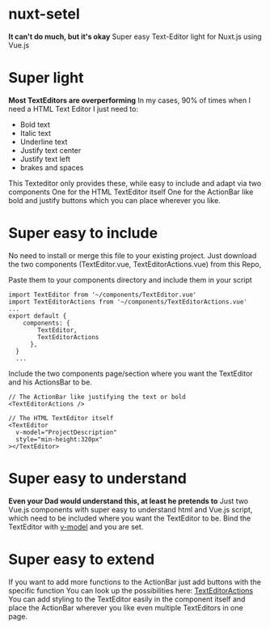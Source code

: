 # nuxt-setel
**It can't do much, but it's okay**
Super easy Text-Editor light for Nuxt.js using Vue.js

# Super light
**Most TextEditors are overperforming**
In my cases, 90% of times when I need a HTML Text Editor I just need to:
 - Bold text 
 - Italic text 
 - Underline text 
 - Justify text center
 - Justify text left
 - brakes and spaces

This Texteditor only provides these, while easy to include and adapt via two components
One for the HTML TextEditor itself
One for the ActionBar like bold and justify buttons which you can place wherever you like.

# Super easy to include
No need to install or merge this file to your existing project.
Just download the two components (TextEditor.vue, TextEditorActions.vue) from this Repo,

Paste them to your components directory and include them in your script

    import TextEditor from '~/components/TextEditor.vue'
	import TextEditorActions from '~/components/TextEditorActions.vue'
	...
	export default {
		components: {
		    TextEditor,
		    TextEditorActions
		  },
	  }
	  ...

Include the two components page/section where you want the TextEditor and his ActionsBar to be.

    // The ActionBar like justifying the text or bold
    <TextEditorActions />

    // The HTML TextEditor itself
    <TextEditor
      v-model="ProjectDescription"
      style="min-height:320px"
    ></TextEditor>

# Super easy to understand
**Even your Dad would understand this, at least he pretends to**
Just two Vue.js components with super easy to understand html and Vue.js script,
which need to be included where you want the TextEditor to be.
Bind the TextEditor with [v-model](https://vuejs.org/v2/guide/forms.html) and you are set.

# Super easy to extend
If you want to add more functions to the ActionBar just add buttons with the specific function
You can look up the possibilities here:
 [TextEditorActions](https://reference.codeproject.com/book/dom/document/execcommand)
You can add styling to the TextEditor easily in the component itself 
and place the ActionBar wherever you like even multiple TextEditors in one page.


 
